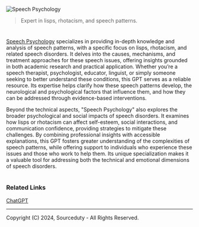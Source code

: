 ![Speech Psychology](https://github.com/user-attachments/assets/e16cc80a-dd9b-467f-bdaa-37de3aff2322)

> Expert in lisps, rhotacism, and speech patterns.
#

[Speech Psychology](https://chatgpt.com/g/g-HgyyjcNJ2-speech-psychology) specializes in providing in-depth knowledge and analysis of speech patterns, with a specific focus on lisps, rhotacism, and related speech disorders. It delves into the causes, mechanisms, and treatment approaches for these speech issues, offering insights grounded in both academic research and practical application. Whether you’re a speech therapist, psychologist, educator, linguist, or simply someone seeking to better understand these conditions, this GPT serves as a reliable resource. Its expertise helps clarify how these speech patterns develop, the neurological and psychological factors that influence them, and how they can be addressed through evidence-based interventions.

Beyond the technical aspects, "Speech Psychology" also explores the broader psychological and social impacts of speech disorders. It examines how lisps or rhotacism can affect self-esteem, social interactions, and communication confidence, providing strategies to mitigate these challenges. By combining professional insights with accessible explanations, this GPT fosters greater understanding of the complexities of speech patterns, while offering support to individuals who experience these issues and those who work to help them. Its unique specialization makes it a valuable tool for addressing both the technical and emotional dimensions of speech disorders.

#
### Related Links

[ChatGPT](https://github.com/sourceduty/ChatGPT)

***
Copyright (C) 2024, Sourceduty - All Rights Reserved.

